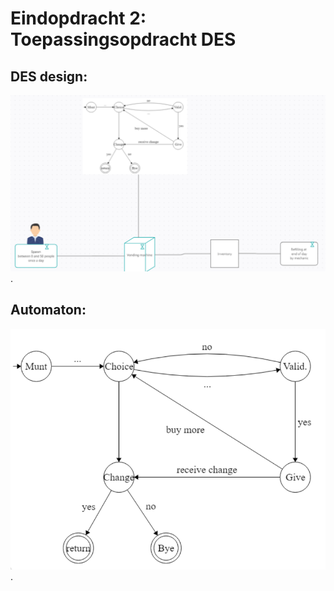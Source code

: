 # Eindopdracht 2: Toepassingsopdracht DES

## **DES design**: 
![](https://github.com/ayoub-z/Eindopdracht-2/blob/main/DES_design.png).

## **Automaton**: 
![](https://github.com/ayoub-z/Eindopdracht-2/blob/main/Automaton.png).
